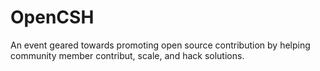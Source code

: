 # OpenCSH
An event geared towards promoting open source contribution by helping community member contribut, scale, and hack solutions.
